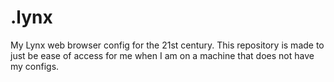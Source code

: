 # .lynx
My Lynx web browser config for the 21st century. This repository is made to just be ease of access for me when I am on a machine that does not have my configs.
